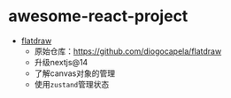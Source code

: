 # awesome-react-project

- [flatdraw](https://flatdraw.com/) 
  - 原始仓库：https://github.com/diogocapela/flatdraw
  - 升级nextjs@14
  - 了解canvas对象的管理
  - 使用`zustand`管理状态
